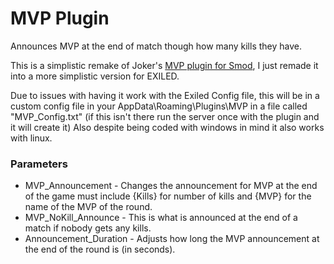 # MVP Plugin

Announces MVP at the end of match though how many kills they have.

This is a simplistic remake of Joker's <a href="https://github.com/galaxy119/MVP">MVP plugin for Smod</a>, I just remade it into a more simplistic version for EXILED.

Due to issues with having it work with the Exiled Config file, this will be in a custom config file in your AppData\Roaming\Plugins\MVP in a file called "MVP_Config.txt" (if this isn't there run the server once with the plugin and it will create it) Also despite being coded with windows in mind it also works with linux.

<h3>Parameters</h3>

+ MVP_Announcement - Changes the announcement for MVP at the end of the game must include {Kills} for number of kills and {MVP} for the name of the MVP of the round.
+ MVP_NoKill_Announce - This is what is announced at the end of a match if nobody gets any kills.
+ Announcement_Duration - Adjusts how long the MVP announcement at the end of the round is (in seconds).
